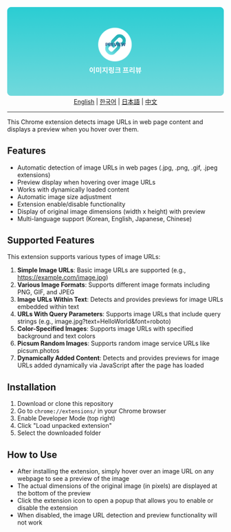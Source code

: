 <img src="./images/Image-Link-Preview-banner.png">

<div align="center" style="margin-bottom:12px">
  <a href="README.md">English</a> | 
  <a href="README_kr.md">한국어</a> | 
  <a href="README_jp.md">日本語</a> | 
  <a href="README_ch.md">中文</a>
</div>

---

This Chrome extension detects image URLs in web page content and displays a preview when you hover over them.

## Features

- Automatic detection of image URLs in web pages (.jpg, .png, .gif, .jpeg extensions)
- Preview display when hovering over image URLs
- Works with dynamically loaded content
- Automatic image size adjustment
- Extension enable/disable functionality
- Display of original image dimensions (width x height) with preview
- Multi-language support (Korean, English, Japanese, Chinese)

## Supported Features

This extension supports various types of image URLs:

1. **Simple Image URLs**: Basic image URLs are supported (e.g., https://example.com/image.jpg)
2. **Various Image Formats**: Supports different image formats including PNG, GIF, and JPEG
3. **Image URLs Within Text**: Detects and provides previews for image URLs embedded within text
4. **URLs With Query Parameters**: Supports image URLs that include query strings (e.g., image.jpg?text=HelloWorld&font=roboto)
5. **Color-Specified Images**: Supports image URLs with specified background and text colors
6. **Picsum Random Images**: Supports random image service URLs like picsum.photos
7. **Dynamically Added Content**: Detects and provides previews for image URLs added dynamically via JavaScript after the page has loaded

## Installation

1. Download or clone this repository
2. Go to `chrome://extensions/` in your Chrome browser
3. Enable Developer Mode (top right)
4. Click "Load unpacked extension"
5. Select the downloaded folder

## How to Use

- After installing the extension, simply hover over an image URL on any webpage to see a preview of the image
- The actual dimensions of the original image (in pixels) are displayed at the bottom of the preview
- Click the extension icon to open a popup that allows you to enable or disable the extension
- When disabled, the image URL detection and preview functionality will not work 
